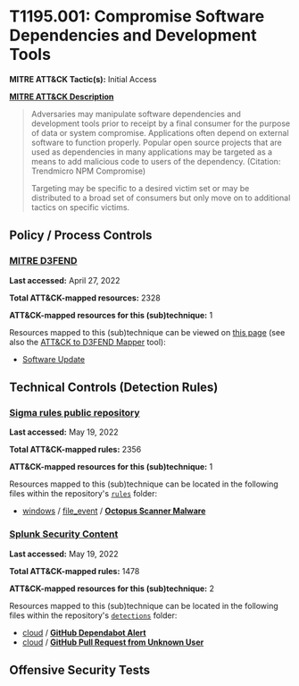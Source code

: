 # T1195.001: Compromise Software Dependencies and Development Tools
**MITRE ATT&CK Tactic(s):** Initial Access

**[MITRE ATT&CK Description](https://attack.mitre.org/techniques/T1195/001)**
<blockquote>Adversaries may manipulate software dependencies and development tools prior to receipt by a final consumer for the purpose of data or system compromise. Applications often depend on external software to function properly. Popular open source projects that are used as dependencies in many applications may be targeted as a means to add malicious code to users of the dependency. (Citation: Trendmicro NPM Compromise)  

Targeting may be specific to a desired victim set or may be distributed to a broad set of consumers but only move on to additional tactics on specific victims. </blockquote>

## Policy / Process Controls
### [MITRE D3FEND](https://d3fend.mitre.org/)
**Last accessed:** April 27, 2022

**Total ATT&CK-mapped resources:** 2328

**ATT&CK-mapped resources for this (sub)technique:** 1

Resources mapped to this (sub)technique can be viewed on [this page](https://d3fend.mitre.org/) (see also the [ATT&CK to D3FEND Mapper](https://d3fend.mitre.org/tools/attack-mapper) tool):

* [Software Update](https://d3fend.mitre.org/techniques/d3f:SoftwareUpdate)

## Technical Controls (Detection Rules)
### [Sigma rules public repository](https://github.com/SigmaHQ/sigma)
**Last accessed:** May 19, 2022

**Total ATT&CK-mapped rules:** 2356

**ATT&CK-mapped resources for this (sub)technique:** 1

Resources mapped to this (sub)technique can be located in the following files within the repository's <code>[rules](https://github.com/SigmaHQ/sigma/tree/master/rules)</code> folder:

* [windows](https://github.com/SigmaHQ/sigma/tree/master/rules/windows/) / [file_event](https://github.com/SigmaHQ/sigma/tree/master/rules/windows/file_event/) / **[Octopus Scanner Malware](https://github.com/SigmaHQ/sigma/blob/master/rules/windows/file_event/file_event_win_mal_octopus_scanner.yml)**

### [Splunk Security Content](https://github.com/splunk/security_content)
**Last accessed:** May 19, 2022

**Total ATT&CK-mapped rules:** 1478

**ATT&CK-mapped resources for this (sub)technique:** 2

Resources mapped to this (sub)technique can be located in the following files within the repository's <code>[detections](https://github.com/splunk/security_content/tree/develop/detections)</code> folder:

* [cloud](https://github.com/splunk/security_content/tree/develop/detections/cloud/) / **[GitHub Dependabot Alert](https://github.com/splunk/security_content/blob/develop/detections/cloud/github_dependabot_alert.yml)**
* [cloud](https://github.com/splunk/security_content/tree/develop/detections/cloud/) / **[GitHub Pull Request from Unknown User](https://github.com/splunk/security_content/blob/develop/detections/cloud/github_pull_request_from_unknown_user.yml)**


## Offensive Security Tests
